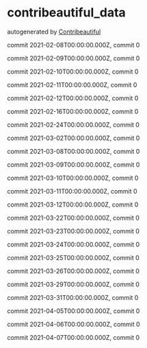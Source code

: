 # contribeautiful_data
autogenerated by [Contribeautiful](https://sethpainter.com/contribeautiful)


commit 2021-02-08T00:00:00.000Z, commit 0

commit 2021-02-09T00:00:00.000Z, commit 0

commit 2021-02-10T00:00:00.000Z, commit 0

commit 2021-02-11T00:00:00.000Z, commit 0

commit 2021-02-12T00:00:00.000Z, commit 0

commit 2021-02-16T00:00:00.000Z, commit 0

commit 2021-02-24T00:00:00.000Z, commit 0

commit 2021-03-02T00:00:00.000Z, commit 0

commit 2021-03-08T00:00:00.000Z, commit 0

commit 2021-03-09T00:00:00.000Z, commit 0

commit 2021-03-10T00:00:00.000Z, commit 0

commit 2021-03-11T00:00:00.000Z, commit 0

commit 2021-03-12T00:00:00.000Z, commit 0

commit 2021-03-22T00:00:00.000Z, commit 0

commit 2021-03-23T00:00:00.000Z, commit 0

commit 2021-03-24T00:00:00.000Z, commit 0

commit 2021-03-25T00:00:00.000Z, commit 0

commit 2021-03-26T00:00:00.000Z, commit 0

commit 2021-03-29T00:00:00.000Z, commit 0

commit 2021-03-31T00:00:00.000Z, commit 0

commit 2021-04-05T00:00:00.000Z, commit 0

commit 2021-04-06T00:00:00.000Z, commit 0

commit 2021-04-07T00:00:00.000Z, commit 0